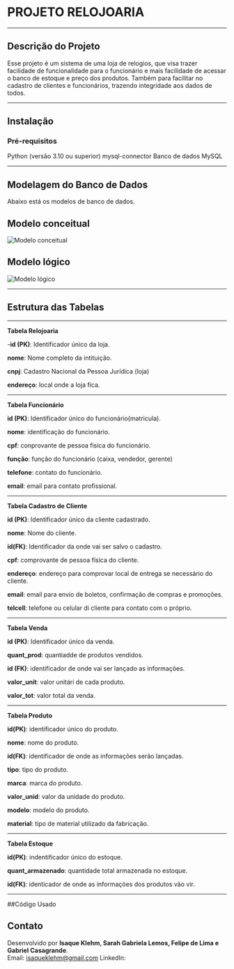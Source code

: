 # **PROJETO RELOJOARIA**
---

## Descrição do Projeto

 Esse projeto é um sistema de uma loja de relogios, que visa trazer facilidade de funcionalidade para o funcionário
  e mais facilidade de acessar o banco de estoque e preço dos produtos.
  Também para facilitar no cadastro de clientes e funcionários, trazendo integridade aos dados de todos.

---

## Instalação

### Pré-requisitos

Python (versão 3.10 ou superior)
mysql-connector
Banco de dados MySQL

---

## Modelagem do Banco de Dados
Abaixo está os modelos de banco de dados.

**Modelo conceitual**
---
![Modelo conceitual](https://github.com/Sarahlemonede)

**Modelo lógico**
---
![Modelo lógico](https://github.com/)

---

## Estrutura das Tabelas

---

**Tabela Relojoaria**

 -**id (PK)**: Identificador único da loja.


**nome**: Nome completo da intituição.


**cnpj**: Cadastro Nacional da Pessoa Jurídica (loja)


**endereço**: local onde a loja fica.

---

 **Tabela Funcionário**

**id (PK)**: Identificador único do funcionário(matricula).


**nome**: identificação do funcionário.


**cpf**: conprovante de pessoa fisica do funcionário.


**função**: função do funcionário (caixa, vendedor, gerente)


**telefone**: contato do funcionário.


**email**: email para contato profissional.

---

**Tabela Cadastro de Cliente**


**id (PK)**: Identificador único da cliente cadastrado.


**nome**: Nome do cliente.


**id(FK)**: Identificador da onde vai ser salvo o cadastro.


**cpf**: comprovante de pessoa física do cliente.


**endereço**: endereço para comprovar local de entrega se necessário do cliente.


**email**: email para envio de boletos, confirmação de compras e promoções.


**telcell**: telefone ou celular di cliente para contato com o próprio.

---

**Tabela Venda**


**id (PK)**: Identificador único da venda.


**quant_prod**: quantiadde de produtos vendidos.


**id (FK)**: identificador de onde vai ser lançado as informações.


**valor_unit**: valor unitári de cada produto.


**valor_tot**: valor total da venda.

---

**Tabela Produto**


**id(PK)**: identificador único do  produto.


**nome**: nome do produto.


**id(FK)**: identificador de onde as informações serão lançadas.


**tipo**: tipo do produto.


**marca**: marca do produto.


**valor_unid**: valor da unidade do produto.


**modelo**: modelo do produto.


**material**: tipo de material utilizado da fabricação.

---

**Tabela Estoque**


**id(PK)**: indentificador único do estoque.


**quant_armazenado**: quantidade total armazenada no estoque.


**id(FK)**: identicador de onde as informações dos produtos vão vir.

---

##Código Usado


## Contato

Desenvolvido por **Isaque Klehm, Sarah Gabriela Lemos, Felipe de Lima e Gabriel Casagrande**.  
Email: isaqueklehm@gmail.com
LinkedIn:
